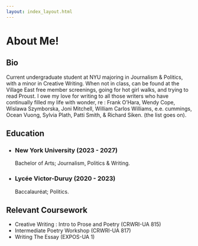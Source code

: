 ```yaml
---
layout: index_layout.html
---
```

# About Me!

## Bio
Current undergraduate student at NYU majoring in Journalism & Politics, with a minor in Creative Writing. When not in class, can be found at the Village East free member screenings, going for hot girl walks, and trying to read Proust. I owe my love for writing to all those writers who have continually filled my life with wonder, re : Frank O’Hara, Wendy Cope, Wislawa Szymborska, Joni Mitchell, William Carlos Williams, e.e. cummings, Ocean Vuong, Sylvia Plath, Patti Smith, & Richard Siken. (the list goes on).

## Education
- <h3>New York University (2023 - 2027)</h3>
  <p>Bachelor of Arts; Journalism, Politics & Writing.</p>

- <h3>Lycée Victor-Duruy (2020 - 2023)</h3>
  <p>Baccalauréat; Politics.</p>

## Relevant Coursework
- Creative Writing : Intro to Prose and Poetry (CRWRI-UA 815) 
- Intermediate Poetry Workshop (CRWRI-UA 817)
- Writing The Essay (EXPOS-UA 1)